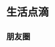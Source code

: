 # 生活点滴
## 朋友圈
<img :_src="$withBase('/life/friends/f14.jpg')" :src="$withBase('/loading.jpg')" width="100%" />
<img :_src="$withBase('/life/friends/f1.jpg')" :src="$withBase('/loading.jpg')" width="49%" />
<img :_src="$withBase('/life/friends/f2.jpg')" :src="$withBase('/loading.jpg')" width="49%" />
<img :_src="$withBase('/life/friends/f3.jpg')" :src="$withBase('/loading.jpg')" width="49%" />
<img :_src="$withBase('/life/friends/f4.jpg')" :src="$withBase('/loading.jpg')" width="49%" />
<img :_src="$withBase('/life/friends/f5.jpg')" :src="$withBase('/loading.jpg')" width="49%" />
<img :_src="$withBase('/life/friends/f6.jpg')" :src="$withBase('/loading.jpg')" width="49%" />
<img :_src="$withBase('/life/friends/f7.jpg')" :src="$withBase('/loading.jpg')" width="49%" />
<img :_src="$withBase('/life/friends/f10.jpg')" :src="$withBase('/loading.jpg')" width="49%" />
<img :_src="$withBase('/life/friends/f8.jpg')" :src="$withBase('/loading.jpg')" width="49%" />
<img :_src="$withBase('/life/friends/f9.jpg')" :src="$withBase('/loading.jpg')" width="49%" />
<img :_src="$withBase('/life/friends/f11.jpg')" :src="$withBase('/loading.jpg')" width="100%" />
<img :_src="$withBase('/life/friends/f12.jpg')" :src="$withBase('/loading.jpg')" width="49%" />
<img :_src="$withBase('/life/friends/f13.jpg')" :src="$withBase('/loading.jpg')" width="49%" />